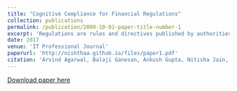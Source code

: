 ```yaml
---
title: "Cognitive Compliance for Financial Regulations"
collection: publications
permalink: /publication/2009-10-01-paper-title-number-1
excerpt: 'Regulations are rules and directives published by authorities to safeguard consumer interest in an industry. Compliance with such regulations is getting increasingly hard due both to the complexity of these documents, which require experts to read, understand, and interpret them manually, and to the sheer volume of regulatory change. Many CFOs rate this as their top challenge. The authors' Cogpliance platform uses a cognitive approach to achieve regulatory compliance. Here, they describe key compliance-related tasks and demonstrate how Cogpliance helps compliance officers to handle those tasks effectively.'
date: 2017
venue: 'IT Professional Journal'
paperurl: 'http://nishthaa.github.io/files/paper1.pdf'
citation: 'Arvind Agarwal, Balaji Ganesan, Ankush Gupta, Nitisha Jain, Hima P Karanam, Arun Kumar, Nishtha Madaan, Vitobha Munigala, Srikanth G Tamilselvam. &quot; Cognitive Compliance for Financial Regulations .&quot; <i>IT Professional</i>. 1(1).'
---
```



[Download paper here](https://www.researchgate.net/profile/Yousef_Labsiv/project/The-design-of-an-online-learning-system-in-Morocco-especially-rural-areas/attachment/59d2794ab53d2f2327c5389e/AS:545068364857344@1506965833478/download/mit201704.issue.pdf?context=ProjectUpdatesLog#page=30)

